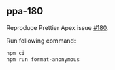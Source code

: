 ppa-180
-------

Reproduce Prettier Apex issue [#180](https://github.com/dangmai/prettier-plugin-apex/issues/180).

Run following command:

```bash
npm ci
npm run format-anonymous
```

